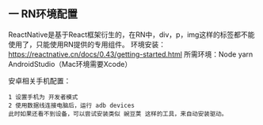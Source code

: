 ## 一 RN环境配置
ReactNative是基于React框架衍生的，在RN中，div，p，img这样的标签都不能使用了，只能使用RN提供的专用组件。
环境安装：https://reactnative.cn/docs/0.43/getting-started.html
所需环境：Node yarn AndroidStudio（Mac环境需要Xcode）

安卓相关手机配置：
```
1 设置手机为 开发者模式
2 使用数据线连接电脑后，运行 adb devices  
此时如果还看不到设备，可以尝试安装类似 豌豆荚 这样的工具，来自动安装驱动。
```